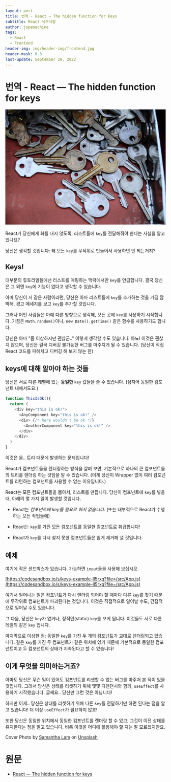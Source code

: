 ```yaml
---
layout: post
title: 번역 - React — The hidden function for keys
subtitle: React 세부사항
author: jopemachine
tags:
  - React
  - Frontend
header-img: img/header-img/frontend.jpg
header-mask: 0.3
last-update: September 28, 2022
---
```


# 번역 - React — The hidden function for keys

![](/img/posts/React/2022-09-27-React-The-Hidden-Function-For-Keys/1_Y9wZFcxL-JEYxZhLYTPksA.jpg)

React가 당신에게 화를 내지 않도록, 리스트들에 `key`를 전달해줘야 한다는 사실을 알고 있나요?

당신은 생각할 것입니다: 왜 모든 `key`를 무작위로 만들어서 사용하면 안 되는거지?

## Keys!

대부분의 튜토리얼들에선 리스트를 매핑하는 맥락에서만 `key`를 언급합니다. 결국 당신은 그 외엔 `key`에 기능이 없다고 생각할 수 있습니다.

아마 당신이 저 같은 사람이라면, 당신은 아마 리스트들에 `key`를 추가하는 것을 가끔 깜빡해, 경고 메세지를 보고 `key`를 추가할 것입니다.

그러나 어떤 사람들은 아예 다른 방향으로 생각해, 모든 곳에 `key`를 사용하기 시작합니다. 가끔은 `Math.random()`이나, `new Date().getTime()` 같은 함수를 사용하기도 합니다.

당신은 아마 "좀 이상하지만 괜찮군.." 이렇게 생각할 수도 있습니다. 아뇨! 이것은 괜찮지 않으며, 당신은 결국 디버깅 불가능한 버그를 마주치게 될 수 있습니다. (당신이 직접 React 코드를 파헤치고 디버깅 해 보지 않는 한)

## keys에 대해 알아야 하는 것들

당신은 서로 다른 레벨에 있는 **동일한** `key` 값들을 줄 수 있습니다. (심지어 동일한 컴포넌트 내에서도요.)

```js
function ThisIsOk(){
  return (
    <div key="this is ok!">
      <AnyComponent key="this is ok!" />
      <div> {/* here wouldn't be ok */}
        <AnotherComponent key="this is ok!" />
      </div>
    </div>
  )
}
```

이것은 음.. 트리 때문에 발생하는 문제입니다!

React가 컴포넌트들을 렌더링하는 방식을 살펴 보면, 기본적으로 하나의 큰 컴포넌트들의 트리를 렌더링 하는 것임을 알 수 있습니다. (이게 당신이 Wrapper 없이 여러 컴포넌트를 리턴하는 컴포넌트를 사용할 수 없는 이유입니다.)

React는 모든 컴포넌트들을 뽑아서, 리스트를 만듭니다. 당신이 컴포넌트에 `key`를 넣을 때, 아래의 몇 가지 일이 발생할 것입니다.

* React는 *컴포넌트에 key를 필요로 하지 없습니다.* (또는 내부적으로 React가 수행하는 모든 작업들에)

* React는 `key`를 가진 모든 컴포넌트를 동일한 컴포넌트로 취급합니다!

* React가 `key`를 다시 찾지 못한 컴포넌트들은 쉽게 제거해 낼 것입니다.

## 예제

여기에 작은 샌드박스가 있습니다. 가능하면 `input`들을 사용해 보십시오.

[https://codesandbox.io/s/keys-example-ll5rxg?file=/src/App.js](https://codesandbox.io/s/keys-example-ll5rxg?file=/src/App.js)

여기서 일어나는 일은 컴포넌트가 다시 렌더링 되어야 할 때마다 다른 `key`를 찾기 때문에 무작위로 컴포넌트가 파괴된다는 것입니다. 이것은 직접적으로 일어날 수도, 간접적으로 일어날 수도 있습니다.

그 다음, 당신은 `key`가 없거나, 정적인(static) `key`를 보게 됩니다. 이것들도 서로 다른 레벨의 같은 `key` 입니다.

마지막으로 이상한 점: 동일한 `key`를 가진 두 개의 컴포넌트가 교대로 렌더링되고 있습니다. 같은 `key`를 가진 두 컴포넌트가 같은 위치에 있기 때문에 기본적으로 동일한 컴포넌트이고 두 컴포넌트의 상태가 지속된다고 할 수 있습니다!

## 이게 무엇을 의미하는거죠?

아마도 당신은 무슨 일이 있어도 컴포넌트를 리셋할 수 없는 버그를 마주쳐 본 적이 있을 것입니다. 그래서 당신은 상태를 리셋하기 위해 몇몇 디펜던시와 함께, `useEffect`를 사용하기 시작했습니다. 글쎄요.. 당신만 그런 것은 아닙니다!

하지만 이제.. 당신은 상태를 리셋하기 위해 다른 `key`를 전달하기만 하면 된다는 점을 알고 있습니다! 더 이상 `useEffect`가 필요하지 않죠!

또한 당신은 동일한 위치에서 동일한 컴포넌트를 렌더링 할 수 있고, 그것이 이전 상태를 유지한다는 점을 알고 있습니다. 비록 이것을 어디에 활용해야 할 지는 잘 모르겠지만요.

Cover Photo by [Samantha Lam](https://unsplash.com/@contradirony?utm_source=unsplash&utm_medium=referral&utm_content=creditCopyText) on [Unsplash](https://unsplash.com/s/photos/keys?utm_source=unsplash&utm_medium=referral&utm_content=creditCopyText)

# 원문

- [React — The hidden function for keys](https://medium.com/@noriller/react-the-hidden-function-for-keys-7c78c01773e6)
